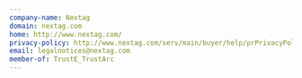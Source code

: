 ```yaml
---
company-name: Nextag
domain: nextag.com
home: http://www.nextag.com/
privacy-policy: http://www.nextag.com/serv/main/buyer/help/prPrivacyPolicy.jsp
email: legalnotices@nextag.com
member-of: TrustE_TrustArc
---
```




